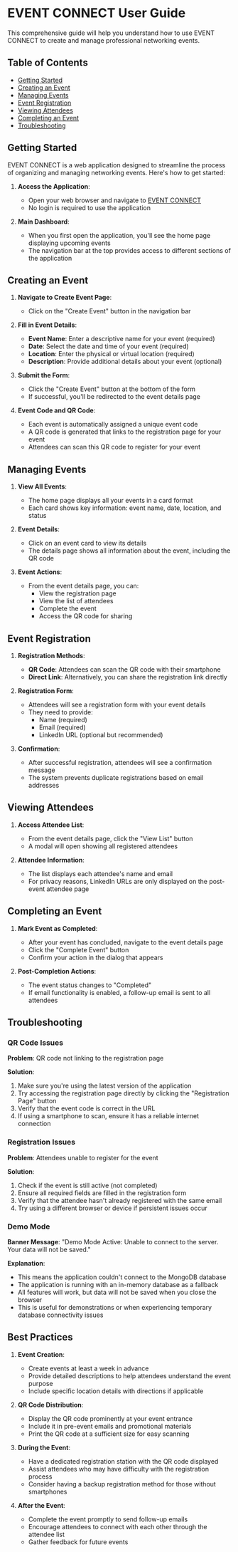 # EVENT CONNECT User Guide

This comprehensive guide will help you understand how to use EVENT CONNECT to create and manage professional networking events.

## Table of Contents
- [Getting Started](#getting-started)
- [Creating an Event](#creating-an-event)
- [Managing Events](#managing-events)
- [Event Registration](#event-registration)
- [Viewing Attendees](#viewing-attendees)
- [Completing an Event](#completing-an-event)
- [Troubleshooting](#troubleshooting)

## Getting Started

EVENT CONNECT is a web application designed to streamline the process of organizing and managing networking events. Here's how to get started:

1. **Access the Application**:
   - Open your web browser and navigate to [EVENT CONNECT](https://linkedin-networker-g0nohien6-bens-projects-6fbea0fe.vercel.app)
   - No login is required to use the application

2. **Main Dashboard**:
   - When you first open the application, you'll see the home page displaying upcoming events
   - The navigation bar at the top provides access to different sections of the application

## Creating an Event

1. **Navigate to Create Event Page**:
   - Click on the "Create Event" button in the navigation bar

2. **Fill in Event Details**:
   - **Event Name**: Enter a descriptive name for your event (required)
   - **Date**: Select the date and time of your event (required)
   - **Location**: Enter the physical or virtual location (required)
   - **Description**: Provide additional details about your event (optional)

3. **Submit the Form**:
   - Click the "Create Event" button at the bottom of the form
   - If successful, you'll be redirected to the event details page

4. **Event Code and QR Code**:
   - Each event is automatically assigned a unique event code
   - A QR code is generated that links to the registration page for your event
   - Attendees can scan this QR code to register for your event

## Managing Events

1. **View All Events**:
   - The home page displays all your events in a card format
   - Each card shows key information: event name, date, location, and status

2. **Event Details**:
   - Click on an event card to view its details
   - The details page shows all information about the event, including the QR code

3. **Event Actions**:
   - From the event details page, you can:
     - View the registration page
     - View the list of attendees
     - Complete the event
     - Access the QR code for sharing

## Event Registration

1. **Registration Methods**:
   - **QR Code**: Attendees can scan the QR code with their smartphone
   - **Direct Link**: Alternatively, you can share the registration link directly

2. **Registration Form**:
   - Attendees will see a registration form with your event details
   - They need to provide:
     - Name (required)
     - Email (required)
     - LinkedIn URL (optional but recommended)

3. **Confirmation**:
   - After successful registration, attendees will see a confirmation message
   - The system prevents duplicate registrations based on email addresses

## Viewing Attendees

1. **Access Attendee List**:
   - From the event details page, click the "View List" button
   - A modal will open showing all registered attendees

2. **Attendee Information**:
   - The list displays each attendee's name and email
   - For privacy reasons, LinkedIn URLs are only displayed on the post-event attendee page

## Completing an Event

1. **Mark Event as Completed**:
   - After your event has concluded, navigate to the event details page
   - Click the "Complete Event" button
   - Confirm your action in the dialog that appears

2. **Post-Completion Actions**:
   - The event status changes to "Completed"
   - If email functionality is enabled, a follow-up email is sent to all attendees

## Troubleshooting

### QR Code Issues

**Problem**: QR code not linking to the registration page

**Solution**:
1. Make sure you're using the latest version of the application
2. Try accessing the registration page directly by clicking the "Registration Page" button
3. Verify that the event code is correct in the URL
4. If using a smartphone to scan, ensure it has a reliable internet connection

### Registration Issues

**Problem**: Attendees unable to register for the event

**Solution**:
1. Check if the event is still active (not completed)
2. Ensure all required fields are filled in the registration form
3. Verify that the attendee hasn't already registered with the same email
4. Try using a different browser or device if persistent issues occur

### Demo Mode

**Banner Message**: "Demo Mode Active: Unable to connect to the server. Your data will not be saved."

**Explanation**:
- This means the application couldn't connect to the MongoDB database
- The application is running with an in-memory database as a fallback
- All features will work, but data will not be saved when you close the browser
- This is useful for demonstrations or when experiencing temporary database connectivity issues

## Best Practices

1. **Event Creation**:
   - Create events at least a week in advance
   - Provide detailed descriptions to help attendees understand the event purpose
   - Include specific location details with directions if applicable

2. **QR Code Distribution**:
   - Display the QR code prominently at your event entrance
   - Include it in pre-event emails and promotional materials
   - Print the QR code at a sufficient size for easy scanning

3. **During the Event**:
   - Have a dedicated registration station with the QR code displayed
   - Assist attendees who may have difficulty with the registration process
   - Consider having a backup registration method for those without smartphones

4. **After the Event**:
   - Complete the event promptly to send follow-up emails
   - Encourage attendees to connect with each other through the attendee list
   - Gather feedback for future events

